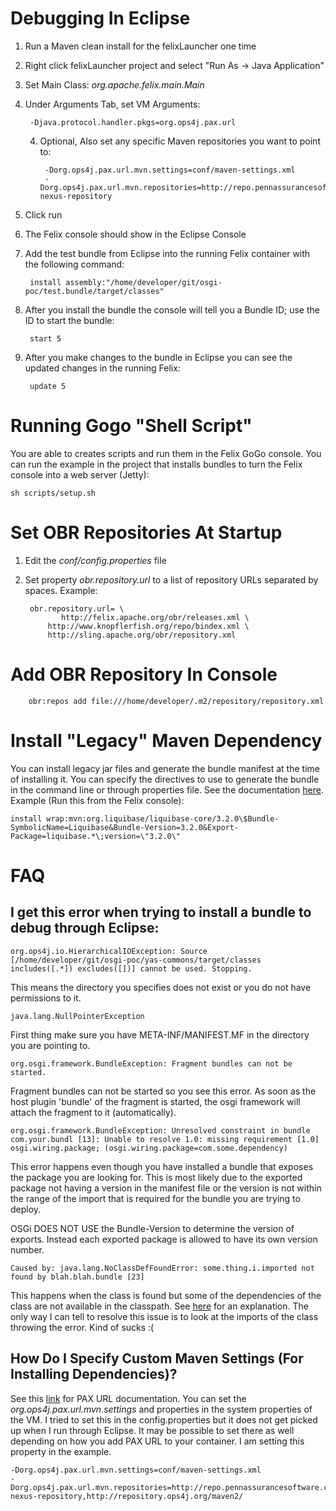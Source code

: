 # Debugging In Eclipse

1. Run a Maven clean install for the felixLauncher one time
2. Right click felixLauncher project and select "Run As -> Java Application"
2. Set Main Class: *org.apache.felix.main.Main*
3. Under Arguments Tab, set VM Arguments: 

        -Djava.protocol.handler.pkgs=org.ops4j.pax.url
        
    4. Optional, Also set any specific Maven repositories you want to point to:
            
            -Dorg.ops4j.pax.url.mvn.settings=conf/maven-settings.xml
            -Dorg.ops4j.pax.url.mvn.repositories=http://repo.pennassurancesoftware.com/content/groups/public@id=internal-nexus-repository
4. Click run
5. The Felix console should show in the Eclipse Console
6. Add the test bundle from Eclipse into the running Felix container with the following command:
 
        install assembly:"/home/developer/git/osgi-poc/test.bundle/target/classes"

7. After you install the bundle the console will tell you a Bundle ID; use the ID to start the bundle:

        start 5

8. After you make changes to the bundle in Eclipse you can see the updated changes in the running Felix:

        update 5

# Running Gogo "Shell Script"

You are able to creates scripts and run them in the Felix GoGo console.  You can run the example in the project that installs bundles to turn the Felix console into a web server (Jetty):

    sh scripts/setup.sh

# Set OBR Repositories At Startup

1. Edit the *conf/config.properties* file
2. Set property *obr.repository.url* to a list of repository URLs separated by spaces.  Example:

        obr.repository.url= \
	           http://felix.apache.org/obr/releases.xml \
            http://www.knopflerfish.org/repo/bindex.xml \
            http://sling.apache.org/obr/repository.xml

# Add OBR Repository In Console

        obr:repos add file:///home/developer/.m2/repository/repository.xml

# Install "Legacy" Maven Dependency

You can install legacy jar files and generate the bundle manifest at the time of installing it.  You can specify the directives to use to generate the bundle in the command  line or through properties file.  See the documentation <a href="https://ops4j1.jira.com/wiki/display/paxurl/Wrap+Protocol">here</a>.  Example (Run this from the Felix console):

    install wrap:mvn:org.liquibase/liquibase-core/3.2.0\$Bundle-SymbolicName=Liquibase&Bundle-Version=3.2.0&Export-Package=liquibase.*\;version=\"3.2.0\"

# FAQ

## I get this error when trying to install a bundle to debug through Eclipse: 

    org.ops4j.io.HierarchicalIOException: Source [/home/developer/git/osgi-poc/yas-commons/target/classes includes([.*]) excludes([])] cannot be used. Stopping.

This means the directory you specifies does not exist or you do not have permissions to it.

    java.lang.NullPointerException

First thing make sure you have META-INF/MANIFEST.MF in the directory you are pointing to.

    org.osgi.framework.BundleException: Fragment bundles can not be started.

Fragment bundles can not be started so you see this error. As soon as the host plugin 'bundle' of the fragment is started, the osgi framework will attach the fragment to it (automatically). 

    org.osgi.framework.BundleException: Unresolved constraint in bundle com.your.bundl [13]: Unable to resolve 1.0: missing requirement [1.0] osgi.wiring.package; (osgi.wiring.package=com.some.dependency)

This error happens even though you have installed a bundle that exposes the package you are looking for.  This is most likely due to the exported package not having a version in the manifest file or the version is not within the range of the import that is required for the bundle you are trying to deploy.

OSGi DOES NOT USE the Bundle-Version to determine the version of exports.  Instead each exported package is allowed to have its own version number.

    Caused by: java.lang.NoClassDefFoundError: some.thing.i.imported not found by blah.blah.bundle [23]

This happens when the class is found but some of the dependencies of the class are not available in the classpath.  See <a href="http://wiki.osgi.org/wiki/What_is_the_difference_between_ClassNotFoundException_and_NoClassDefFoundError%3F">here</a> for an explanation.  The only way I can tell to resolve this issue is to look at the imports of the class throwing the error.  Kind of sucks :(

## How Do I Specify Custom Maven Settings (For Installing Dependencies)?

See this <a href="#">link</a> for PAX URL documentation.  You can set the *org.ops4j.pax.url.mvn.settings* and properties in the system properties of the VM.  I tried to set this in the config.properties but it does not get picked up when I run through Eclipse.  It may be possible to set there as well depending on how you add PAX URL to your container.  I am setting this property in the example.

    -Dorg.ops4j.pax.url.mvn.settings=conf/maven-settings.xml
    -Dorg.ops4j.pax.url.mvn.repositories=http://repo.pennassurancesoftware.com/content/groups/public@id=internal-nexus-repository,http://repository.ops4j.org/maven2/


